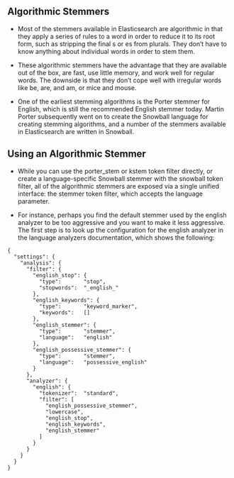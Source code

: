 ## Algorithmic Stemmers

- Most of the stemmers available in Elasticsearch are algorithmic in that they apply a series of rules to a word in order to reduce it to its root form, such as stripping the final s or es from plurals. They don’t have to know anything about individual words in order to stem them.

- These algorithmic stemmers have the advantage that they are available out of the box, are fast, use little memory, and work well for regular words. The downside is that they don’t cope well with irregular words like be, are, and am, or mice and mouse.

- One of the earliest stemming algorithms is the Porter stemmer for English, which is still the recommended English stemmer today. Martin Porter subsequently went on to create the Snowball language for creating stemming algorithms, and a number of the stemmers available in Elasticsearch are written in Snowball.

## Using an Algorithmic Stemmer
- While you can use the porter_stem or kstem token filter directly, or create a language-specific Snowball stemmer with the snowball token filter, all of the algorithmic stemmers are exposed via a single unified interface: the stemmer token filter, which accepts the language parameter.

- For instance, perhaps you find the default stemmer used by the english analyzer to be too aggressive and you want to make it less aggressive. The first step is to look up the configuration for the english analyzer in the language analyzers documentation, which shows the following:
```
{
  "settings": {
    "analysis": {
      "filter": {
        "english_stop": {
          "type":       "stop",
          "stopwords":  "_english_"
        },
        "english_keywords": {
          "type":       "keyword_marker", 
          "keywords":   []
        },
        "english_stemmer": {
          "type":       "stemmer",
          "language":   "english" 
        },
        "english_possessive_stemmer": {
          "type":       "stemmer",
          "language":   "possessive_english" 
        }
      },
      "analyzer": {
        "english": {
          "tokenizer":  "standard",
          "filter": [
            "english_possessive_stemmer",
            "lowercase",
            "english_stop",
            "english_keywords",
            "english_stemmer"
          ]
        }
      }
    }
  }
}
```